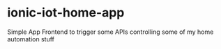 # ionic-iot-home-app
Simple App Frontend to trigger some APIs controlling some of my home automation stuff
